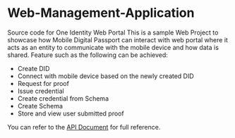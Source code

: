 # Web-Management-Application
Source code for One Identity Web Portal
This is a sample Web Project to showcase how Mobile Digital Passport can interact with web portal where it acts as an entity to communicate with the mobile device and how data is shared. Feature such as the following can be achieved:
* Create DID
* Connect with mobile device based on the newly created DID
* Request for proof
* Issue credential
* Create credential from Schema
* Create Schema
* Store and view user submitted proof

You can refer to the [API Document](https://doc.1id.ai/) for full reference.
